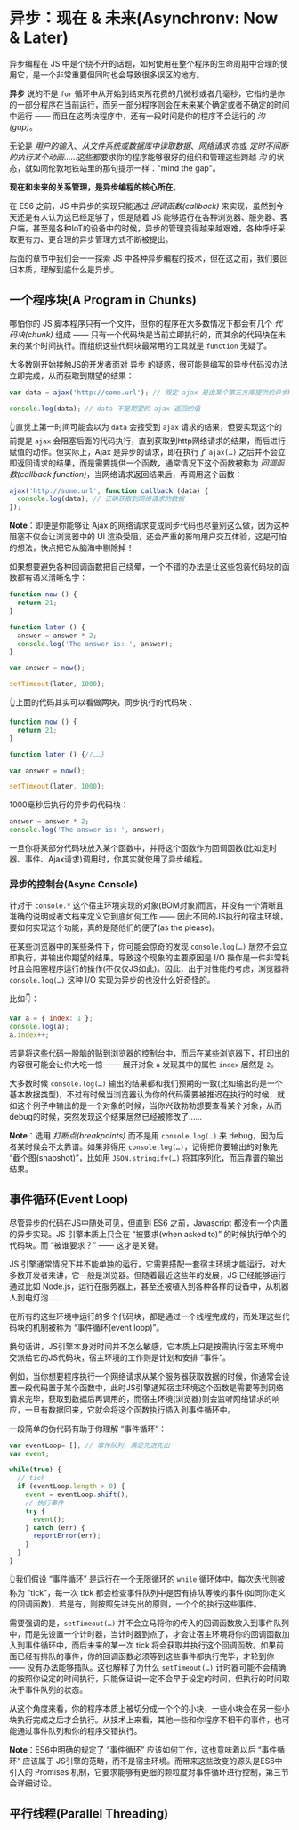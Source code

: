 # 异步：现在 & 未来(Asynchronv: Now & Later)
异步编程在 JS 中是个绕不开的话题，如何使用在整个程序的生命周期中合理的使用它，是一个非常重要但同时也会导致很多误区的地方。

**异步** 说的不是 `for` 循环中从开始到结束所花费的几微秒或者几毫秒，它指的是你的一部分程序在当前运行，而另一部分程序则会在未来某个确定或者不确定的时间中运行 —— 而且在这两块程序中，还有一段时间是你的程序不会运行的 *沟(gap)*。

无论是 *用户的输入*、*从文件系统或数据库中读取数据*、*网络请求* 亦或 *定时不间断的执行某个动画*……这些都要求你的程序能够很好的组织和管理这些跨越 *沟* 的状态，就如同伦敦地铁站里的那句提示一样："mind the gap"。

**现在和未来的关系管理，是异步编程的核心所在**。

在 ES6 之前，JS 中异步的实现只能通过 *回调函数(callback)* 来实现，虽然到今天还是有人认为这已经足够了，但是随着 JS 能够运行在各种浏览器、服务器、客户端，甚至是各种IoT的设备中的时候，异步的管理变得越来越艰难，各种呼吁采取更有力、更合理的异步管理方式不断被提出。

后面的章节中我们会一一探索 JS 中各种异步编程的技术，但在这之前，我们要回归本质，理解到底什么是异步。

## 一个程序块(A Program in Chunks)
哪怕你的 JS 脚本程序只有一个文件，但你的程序在大多数情况下都会有几个 *代码块(chunk)* 组成 —— 只有一个代码块是当前立即执行的，而其余的代码块在未来的某个时间执行。而组织这些代码块最常用的工具就是 `function` 无疑了。

大多数刚开始接触JS的开发者面对 异步 的疑惑，很可能是编写的异步代码没办法立即完成，从而获取到期望的结果：

```js
var data = ajax('http://some.url'); // 假定 ajax 是由某个第三方库提供的异步http请求方法

console.log(data); // data 不是期望的 ajax 返回的值
```

👆直觉上第一时间可能会以为 `data` 会接受到 `ajax` 请求的结果，但要实现这个的前提是 `ajax` 会阻塞后面的代码执行，直到获取到http网络请求的结果，而后进行赋值的动作。但实际上，Ajax 是异步的请求，即在执行了 `ajax(…)` 之后并不会立即返回请求的结果，而是需要提供一个函数，通常情况下这个函数被称为 *回调函数(callback function)*，当网络请求返回结果后，再调用这个函数：

```js
ajax('http://some.url', function callback (data) {
  console.log(data); // 正确获取到网络请求的数据
});
```

**Note**：即便是你能够让 Ajax 的网络请求变成同步代码也尽量别这么做，因为这种阻塞不仅会让浏览器中的 UI 渲染受阻，还会严重的影响用户交互体验，这是可怕的想法，快点把它从脑海中剔除掉！

如果想要避免各种回调函数把自己绕晕，一个不错的办法是让这些包装代码块的函数都有语义清晰名字：

```js
function now () {
  return 21;
}

function later () {
  answer = answer * 2;
  console.log('The answer is: ', answer);
}

var answer = now();

setTimeout(later, 1000);
```

👆上面的代码其实可以看做两块，同步执行的代码块：

```js
function now () {
  return 21;
}

function later () {//……}

var answer = now();

setTimeout(later, 1000);
```

1000毫秒后执行的异步的代码块：
```js
answer = answer * 2;
console.log('The answer is: ', answer);
```

一旦你将某部分代码块放入某个函数中，并将这个函数作为回调函数(比如定时器、事件、Ajax请求)调用时，你其实就使用了异步编程。

### 异步的控制台(Async Console)
针对于 `console.*` 这个宿主环境实现的对象(BOM对象)而言，并没有一个清晰且准确的说明或者文档来定义它到底如何工作 —— 因此不同的JS执行的宿主环境，要如何实现这个功能，真的是随他们的便了(as the please)。

在某些浏览器中的某些条件下，你可能会惊奇的发现 `console.log(…)` 居然不会立即执行，并输出你期望的结果。导致这个现象的主要原因是 I/O 操作是一件非常耗时且会阻塞程序运行的操作(不仅仅JS如此)。因此，出于对性能的考虑，浏览器将 `console.log(…)` 这种 I/O 实现为异步的也没什么好奇怪的。

比如👇：

```js
var a = { index: 1 };
console.log(a);
a.index++;
```

若是将这些代码一股脑的贴到浏览器的控制台中，而后在某些浏览器下，打印出的内容很可能会让你大吃一惊 —— 展开对象 `a` 发现其中的属性 `index` 居然是 `2`。

大多数时候 `console.log(…)` 输出的结果都和我们预期的一致(比如输出的是一个基本数据类型)，不过有时候当浏览器认为你的代码需要被推迟在执行的时候，就如这个例子中输出的是一个对象的时候，当你兴致勃勃想要查看某个对象，从而debug的时候，突然发现这个结果居然已经被修改了……

**Note**：选用 *打断点(breakpoints)* 而不是用 `console.log(…)` 来 debug，因为后者某时候会不太靠谱。如果非得用 `console.log(…)`，记得把你要输出的对象先 “截个图(snapshot)”，比如用 `JSON.stringify(…)` 将其序列化，而后靠谱的输出结果。

## 事件循环(Event Loop)
尽管异步的代码在JS中随处可见，但直到 ES6 之前，Javascript 都没有一个内置的异步实现。JS 引擎本质上只会在 “被要求(when asked to)” 的时候执行单个的代码块。而 “被谁要求？” —— 这才是关键。

JS 引擎通常情况下并不能单独的运行，它需要搭配一套宿主环境才能运行，对大多数开发者来讲，它一般是浏览器。但随着最近这些年的发展，JS 已经能够运行通过比如 Node.js，运行在服务器上，甚至还被植入到各种各样的设备中，从机器人到电灯泡……

在所有的这些环境中运行的多个代码块，都是通过一个线程完成的，而处理这些代码块的机制被称为 “事件循环(event loop)”。

换句话讲，JS引擎本身对时间并不怎么敏感，它本质上只是按需执行宿主环境中交派给它的JS代码块，宿主环境的工作则是计划和安排 “事件”。

例如，当你想要程序执行一个网络请求从某个服务器获取数据的时候，你通常会设置一段代码置于某个函数中，此时JS引擎通知宿主环境这个函数是需要等到网络请求完毕，获取到数据后再调用的，而宿主环境(浏览器)则会监听网络请求的响应，一旦有数据回来，它就会将这个函数执行插入到事件循环中。

一段简单的伪代码有助于你理解 “事件循环”：

```js
var eventLoop= []; // 事件队列，满足先进先出
var event;

while(true) {
  // tick
  if (eventLoop.length > 0) {
    event = eventLoop.shift();
    // 执行事件
    try {
      event();
    } catch (err) {
      reportError(err);
    }
  }
}
```

👆我们假设 “事件循环” 是运行在一个无限循环的 `while` 循环体中，每次迭代则被称为 “tick”，每一次 tick 都会检查事件队列中是否有排队等候的事件(如同你定义的回调函数)，若是有，则按照先进先出的原则，一个个的执行这些事件。

需要强调的是，`setTimeout(…)` 并不会立马将你的传入的回调函数放入到事件队列中，而是先设置一个计时器，当计时器到点了，才会让宿主环境将你的回调函数加入到事件循环中，而后未来的某一次 tick 将会获取并执行这个回调函数。如果前面已经有排队的事件，你的回调函数必须等到这些事件都执行完毕，才轮到你 —— 没有办法能够插队。这也解释了为什么 `setTimeout(…)` 计时器可能不会精确的按照你设定的时间执行，只能保证说一定不会早于设定的时间，但执行的时间取决于事件队列的状态。

从这个角度来看，你的程序本质上被切分成一个个的小块，一些小块会在另一些小块执行完成之后才会执行。从技术上来看，其他一些和你程序不相干的事件，也可能通过事件队列和你的程序交错执行。

**Note**：ES6中明确的规定了 “事件循环” 应该如何工作，这也意味着以后 “事件循环” 应该属于 JS引擎的范畴，而不是宿主环境。而带来这些改变的源头是ES6中引入的 Promises 机制，它要求能够有更细的颗粒度对事件循环进行控制，第三节会详细讨论。

## 平行线程(Parallel Threading)
